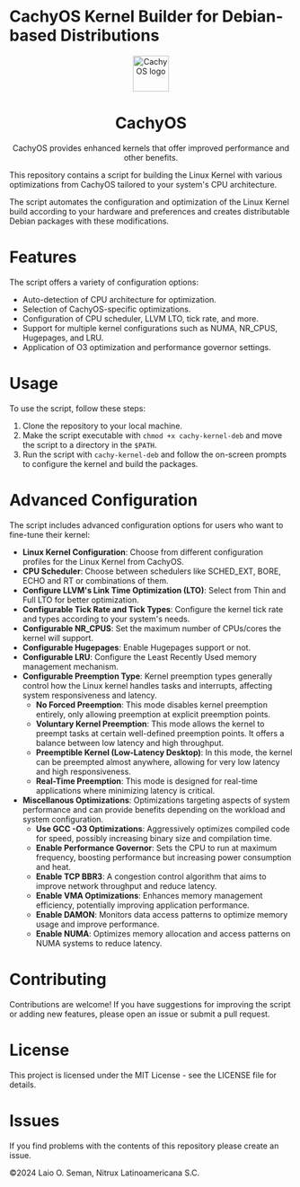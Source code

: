 # CachyOS Kernel Builder for Debian-based Distributions

<div align="center">
  <img src="https://wiki.cachyos.org/_astro/logo.BL2wM24g_Z1ms4u6.webp" width="64" alt="CachyOS logo"></img>
  <br/>
  <h1 align="center">CachyOS</h1>
  <p align="center">CachyOS provides enhanced kernels that offer improved performance and other benefits.</p>
</div>


This repository contains a script for building the Linux Kernel with various optimizations from CachyOS tailored to your system's CPU architecture.

The script automates the configuration and optimization of the Linux Kernel build according to your hardware and preferences and creates distributable Debian packages with these modifications.

# Features

The script offers a variety of configuration options:

- Auto-detection of CPU architecture for optimization.
- Selection of CachyOS-specific optimizations.
- Configuration of CPU scheduler, LLVM LTO, tick rate, and more.
- Support for multiple kernel configurations such as NUMA, NR_CPUS, Hugepages, and LRU.
- Application of O3 optimization and performance governor settings.

# Usage

To use the script, follow these steps:

1. Clone the repository to your local machine.
2. Make the script executable with `chmod +x cachy-kernel-deb` and move the script to a directory in the `$PATH`.
3. Run the script with `cachy-kernel-deb` and follow the on-screen prompts to configure the kernel and build the packages.

# Advanced Configuration

The script includes advanced configuration options for users who want to fine-tune their kernel:

- **Linux Kernel Configuration**: Choose from different configuration profiles for the Linux Kernel from CachyOS.
- **CPU Scheduler**: Choose between schedulers like SCHED_EXT, BORE, ECHO and RT or combinations of them.
- **Configure LLVM's Link Time Optimization (LTO)**: Select from Thin and Full LTO for better optimization.
- **Configurable Tick Rate and Tick Types**: Configure the kernel tick rate and types according to your system's needs.
- **Configurable NR_CPUS**: Set the maximum number of CPUs/cores the kernel will support.
- **Configurable Hugepages**: Enable Hugepages support or not.
- **Configurable LRU**: Configure the Least Recently Used memory management mechanism.
- **Configurable Preemption Type**: Kernel preemption types generally control how the Linux kernel handles tasks and interrupts, affecting system responsiveness and latency.
    - **No Forced Preemption**: This mode disables kernel preemption entirely, only allowing preemption at explicit preemption points.
    - **Voluntary Kernel Preemption**: This mode allows the kernel to preempt tasks at certain well-defined preemption points. It offers a balance between low latency and high throughput.
    - **Preemptible Kernel (Low-Latency Desktop)**: In this mode, the kernel can be preempted almost anywhere, allowing for very low latency and high responsiveness.
    - **Real-Time Preemption**: This mode is designed for real-time applications where minimizing latency is critical.
- **Miscellanous Optimizations**: Optimizations targeting aspects of system performance and can provide benefits depending on the workload and system configuration.
    - **Use GCC -O3 Optimizations**: Aggressively optimizes compiled code for speed, possibly increasing binary size and compilation time.
    - **Enable Performance Governor**: Sets the CPU to run at maximum frequency, boosting performance but increasing power consumption and heat.
    - **Enable TCP BBR3**: A congestion control algorithm that aims to improve network throughput and reduce latency.
    - **Enable VMA Optimizations**: Enhances memory management efficiency, potentially improving application performance.
    - **Enable DAMON**: Monitors data access patterns to optimize memory usage and improve performance.
    - **Enable NUMA**: Optimizes memory allocation and access patterns on NUMA systems to reduce latency.

# Contributing

Contributions are welcome! If you have suggestions for improving the script or adding new features, please open an issue or submit a pull request.

# License

This project is licensed under the MIT License - see the LICENSE file for details.


# Issues
If you find problems with the contents of this repository please create an issue.

©2024 Laio O. Seman, Nitrux Latinoamericana S.C.

